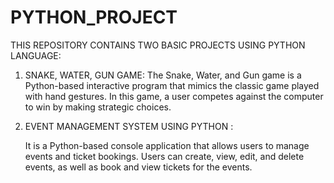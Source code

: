 # PYTHON_PROJECT
THIS REPOSITORY CONTAINS TWO BASIC PROJECTS USING PYTHON LANGUAGE:
1. SNAKE, WATER, GUN GAME: The Snake, Water, and Gun game is a Python-based interactive program that mimics the classic game played with hand gestures. In this game, a user competes against the computer to win by making strategic choices.
2. EVENT MANAGEMENT SYSTEM USING PYTHON :
   
   It is a Python-based console application that allows users to manage events and ticket bookings. Users can create, view, edit, and delete events, as well as book and view tickets for the events.
